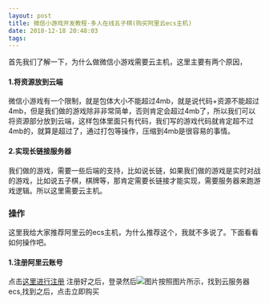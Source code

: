 ```yaml
---
layout: post
title: 微信小游戏开发教程-多人在线五子棋(购买阿里云ecs主机)
date: 2018-12-18 20:48:03
tags:
---
```

首先我们了解一下，为什么做微信小游戏需要云主机，这里主要有两个原因，
#### **1.将资源放到云端**
微信小游戏有一个限制，就是包体大小不能超过4mb，就是说代码+资源不能超过4mb，但是我们做的游戏除非非常简单，否则肯定会超过4mb了，所以我们可以将资源部分放到云端，这样包体里面只有代码，我们写的游戏代码就肯定超不过4mb的，就算是超过了，通过打包等操作，压缩到4mb是很容易的事情。
#### **2.实现长链接服务器**
我们做的游戏，需要一些后端的支持，比如说长链，如果我们做的游戏是实时对战的游戏，比如说五子棋，棋牌等，那肯定需要长链接才能实现，需要服务器来跑游戏逻辑。所以这里需要云主机。

### **操作**
这里我给大家推荐阿里云的ecs主机，为什么推荐这个，我就不多说了。下面看看如何操作吧。
#### **1.注册阿里云账号**
点击[这里进行注册](https://account.aliyun.com/register/register.htm?spm=5176.8142029.388261.26.e9396d3eAsqgg1&oauth_callback=https%3A%2F%2Fwww.aliyun.com%2F)
注册好之后，登录然后![图片](/img/aliyun_buy_ecs_1.png)按照图片所示，找到云服务器ecs,找到之后，点击立即购买